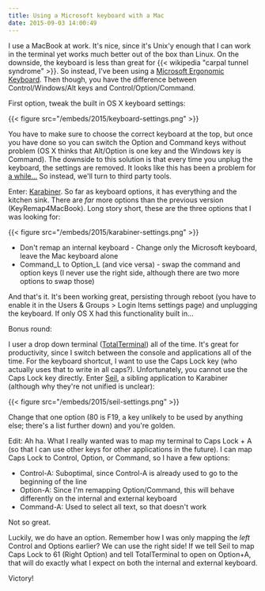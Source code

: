 ```yaml
---
title: Using a Microsoft keyboard with a Mac
date: 2015-09-03 14:00:49
---
```

I use a MacBook at work. It's nice, since it's Unix'y enough that I can work in the terminal yet works much better out of the box than Linux. On the downside, the keyboard is less than great for {{< wikipedia "carpal tunnel syndrome" >}}. So instead, I've been using a <a href="http://smile.amazon.com/Microsoft-Natural-Ergonomic-Keyboard-4000/dp/B000A6PPOK/">Microsoft Ergonomic Keyboard</a>. Then though, you have the difference between Control/Windows/Alt keys and Control/Option/Command.

<!--more-->

First option, tweak the built in OS X keyboard settings:

{{< figure src="/embeds/2015/keyboard-settings.png" >}}

You have to make sure to choose the correct keyboard at the top, but once you have done so you can switch the Option and Command keys without problem (OS X thinks that Alt/Option is one key and the Windows key is Command). The downside to this solution is that every time you unplug the keyboard, the settings are removed. It looks like this has been a problem for <a href="https://discussions.apple.com/thread/2364069?threadID=2364069&tstart=0">a while...</a> So instead, we'll turn to third party tools.

Enter: <a href="https://pqrs.org/osx/karabiner/">Karabiner</a>. So far as keyboard options, it has everything and the kitchen sink. There are *far* more options than the previous version (KeyRemap4MacBook). Long story short, these are the three options that I was looking for:

{{< figure src="/embeds/2015/karabiner-settings.png" >}}


* Don't remap an internal keyboard - Change only the Microsoft keyboard, leave the Mac keyboard alone
* Command_L to Option_L (and vice versa) - swap the command and option keys (I never use the right side, although there are two more options to swap those)


And that's it. It's been working great, persisting through reboot (you have to enable it in the Users &amp; Groups > Login Items settings page) and unplugging the keyboard. If only OS X had this functionality built in...

Bonus round:

I user a drop down terminal (<a href="http://totalterminal.binaryage.com/">TotalTerminal</a>) all of the time. It's great for productivity, since I switch between the console and applications all of the time. For the keyboard shortcut, I want to use the Caps Lock key (who actually uses that to write in all caps?). Unfortunately, you cannot use the Caps Lock key directly. Enter <a href="https://pqrs.org/osx/karabiner/seil.html.en">Seil</a>, a sibling application to Karabiner (although why they're not unified is unclear):

{{< figure src="/embeds/2015/seil-settings.png" >}}

Change that one option (80 is F19, a key unlikely to be used by anything else; there's a list further down) and you're golden.

Edit: Ah ha. What I really wanted was to map my terminal to Caps Lock + A (so that I can use other keys for other applications in the future). I can map Caps Lock to Control, Option, or Command, so I have a few options:


* Control-A: Suboptimal, since Control-A is already used to go to the beginning of the line
* Option-A: Since I'm remapping Option/Command, this will behave differently on the internal and external keyboard
* Command-A: Used to select all text, so that doesn't work


Not so great.

Luckily, we do have an option. Remember how I was only mapping the *left* Control and Options earlier? We can use the right side! If we tell Seil to map Caps Lock to 61 (Right Option) and tell TotalTerminal to open on Option+A, that will do exactly what I expect on both the internal and external keyboard.

Victory!
